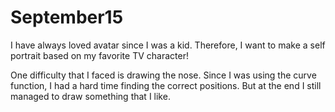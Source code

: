 # September15
I have always loved avatar since I was a kid. Therefore, I want to make a self portrait based on my favorite TV character! 

One difficulty that I faced is drawing the nose. Since I was using the curve function, I had a hard time finding the correct positions. But at the end I still managed to draw something that I like. 


